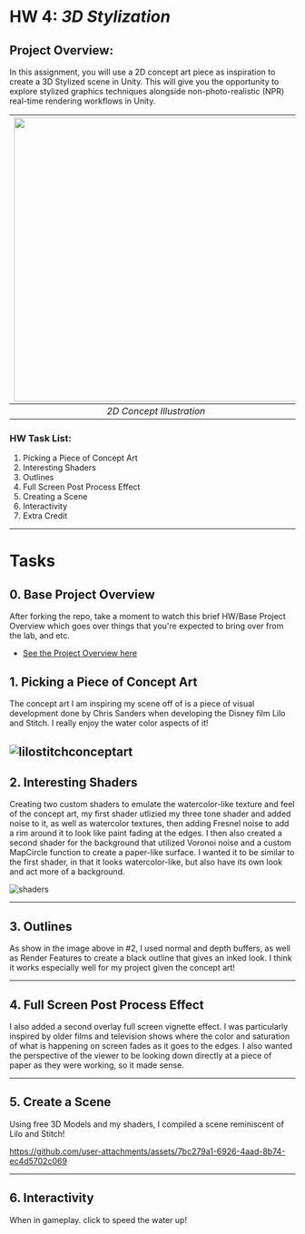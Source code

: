 # HW 4: *3D Stylization*

## Project Overview:
In this assignment, you will use a 2D concept art piece as inspiration to create a 3D Stylized scene in Unity. This will give you the opportunity to explore stylized graphics techniques alongside non-photo-realistic (NPR) real-time rendering workflows in Unity.

| <img width="500px" src=https://github.com/CIS-566-Fall-2023/hw04-stylization/assets/72320867/755780f1-8b8c-47e1-b14f-3a619f92fd3a/>  | <img width="500px" src=https://github.com/CIS-566-Fall-2023/hw04-stylization/assets/72320867/70550c09-ba75-4d10-9b30-60874179ad10/> |
|:--:|:--:|
| *2D Concept Illustration* | *3D Stylized Scene in Unity* |
### HW Task List:
1. Picking a Piece of Concept Art
2. Interesting Shaders
3. Outlines
4. Full Screen Post Process Effect
5. Creating a Scene
6. Interactivity
7. Extra Credit

---
# Tasks

## 0. Base Project Overview

After forking the repo, take a moment to watch this brief HW/Base Project Overview which goes over things that you're expected to bring over from the lab, and etc.
- [See the Project Overview here](https://youtu.be/JmVTmpgSz5U)

## 1. Picking a Piece of Concept Art
The concept art I am inspiring my scene off of is a piece of visual development done by Chris Sanders when developing the Disney film Lilo and Stitch. I really enjoy the water color aspects of it!

![lilostitchconceptart](https://github.com/user-attachments/assets/f146f97e-b5a8-4012-bd1f-59d7832346c3)
---
## 2. Interesting Shaders

Creating two custom shaders to emulate the watercolor-like texture and feel of the concept art, my first shader utlizied my three tone shader and added noise to it, as well as watercolor textures, then adding Fresnel noise to add a rim around it to look like paint fading at the edges. I then also created a second shader for the background that utilized Voronoi noise and a custom MapCircle function to create a paper-like surface. I wanted it to be similar to the first shader, in that it looks watercolor-like, but also have its own look and act more of a background.

   ![shaders](https://github.com/user-attachments/assets/77e38ba6-8dbe-4c00-b830-452446e17ac9)

---
## 3. Outlines
As show in the image above in #2, I used normal and depth buffers, as well as Render Features to create a black outline that gives an inked look. I think it works especially well for my project given the concept art!

---
## 4. Full Screen Post Process Effect 
I also added a second overlay full screen vignette effect. I was particularly inspired by older films and television shows where the color and saturation of what is happening on screen fades as it goes to the edges. I also wanted the perspective of the viewer to be looking down directly at a piece of paper as they were working, so it made sense.

---
## 5. Create a Scene
Using free 3D Models and my shaders, I compiled a scene reminiscent of Lilo and Stitch!



https://github.com/user-attachments/assets/7bc279a1-6926-4aad-8b74-ec4d5702c069




---
## 6. Interactivity
When in gameplay. click to speed the water up!



